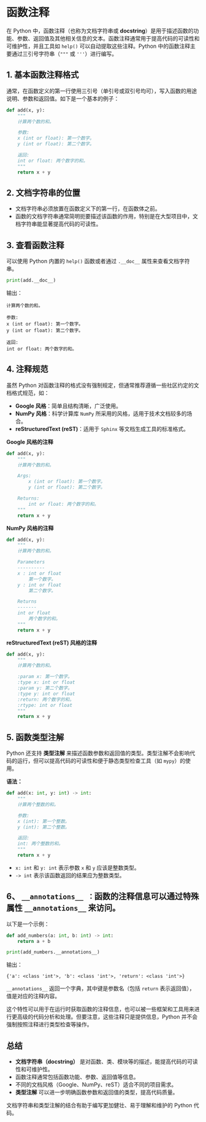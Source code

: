 # 函数注释

在 Python 中，函数注释（也称为文档字符串或 **docstring**）是用于描述函数的功能、参数、返回值及其他相关信息的文本。函数注释通常用于提高代码的可读性和可维护性，并且工具如 `help()` 可以自动提取这些注释。Python 中的函数注释主要通过三引号字符串（`"""` 或 `'''`）进行编写。

## 1. **基本函数注释格式**

通常，在函数定义的第一行使用三引号（单引号或双引号均可），写入函数的用途说明、参数和返回值。如下是一个基本的例子：

```python
def add(x, y):
    """
    计算两个数的和。

    参数:
    x (int or float): 第一个数字。
    y (int or float): 第二个数字。

    返回:
    int or float: 两个数字的和。
    """
    return x + y
```

## 2. **文档字符串的位置**

* 文档字符串必须放置在函数定义下的第一行，在函数体之前。
* 函数的文档字符串通常简明扼要描述该函数的作用，特别是在大型项目中，文档字符串能显著提高代码的可读性。

## 3. **查看函数注释**

可以使用 Python 内置的 `help()` 函数或者通过 `.__doc__` 属性来查看文档字符串。

```python
print(add.__doc__)
```

输出：

```
计算两个数的和。

参数:
x (int or float): 第一个数字。
y (int or float): 第二个数字。

返回:
int or float: 两个数字的和。
```

## 4. **注释规范**

虽然 Python 对函数注释的格式没有强制规定，但通常推荐遵循一些社区约定的文档格式规范，如：

* **Google 风格**：简单且结构清晰，广泛使用。
* **NumPy 风格**：科学计算库 `NumPy` 所采用的风格，适用于技术文档较多的场合。
* **reStructuredText (reST)**：适用于 `Sphinx` 等文档生成工具的标准格式。

**Google 风格的注释**

```python
def add(x, y):
    """
    计算两个数的和。

    Args:
        x (int or float): 第一个数字。
        y (int or float): 第二个数字。

    Returns:
        int or float: 两个数字的和。
    """
    return x + y
```

**NumPy 风格的注释**

```python
def add(x, y):
    """
    计算两个数的和。

    Parameters
    ----------
    x : int or float
        第一个数字。
    y : int or float
        第二个数字。

    Returns
    -------
    int or float
        两个数字的和。
    """
    return x + y
```

**reStructuredText (reST) 风格的注释**

```python
def add(x, y):
    """
    计算两个数的和。

    :param x: 第一个数字。
    :type x: int or float
    :param y: 第二个数字。
    :type y: int or float
    :return: 两个数字的和。
    :rtype: int or float
    """
    return x + y
```

## 5. **函数类型注解**

Python 还支持 **类型注解** 来描述函数参数和返回值的类型。类型注解不会影响代码的运行，但可以提高代码的可读性和便于静态类型检查工具（如 `mypy`）的使用。

**语法：**

```python
def add(x: int, y: int) -> int:
    """
    计算两个整数的和。

    参数:
    x (int): 第一个整数。
    y (int): 第二个整数。

    返回:
    int: 两个整数的和。
    """
    return x + y
```

* `x: int` 和 `y: int` 表示参数 `x` 和 `y` 应该是整数类型。
* `-> int` 表示该函数返回的结果应为整数类型。

## 6、 `__annotations__ ：`函数的注释信息可以通过特殊属性 `__annotations__` 来访问。

以下是一个示例：

```python
def add_numbers(a: int, b: int) -> int:
    return a + b

print(add_numbers.__annotations__)
```

输出：

```
{'a': <class 'int'>, 'b': <class 'int'>, 'return': <class 'int'>}
```

`__annotations__` 返回一个字典，其中键是参数名（包括 `return` 表示返回值），值是对应的注释内容。

这个特性可以用于在运行时获取函数的注释信息，也可以被一些框架和工具用来进行更高级的代码分析和处理。但要注意，这些注释只是提供信息，Python 并不会强制按照注释进行类型检查等操作。

## **总结**

* **文档字符串（docstring）** 是对函数、类、模块等的描述，能提高代码的可读性和可维护性。
* 函数注释通常包括函数功能、参数、返回值等信息。
* 不同的文档风格（Google、NumPy、reST）适合不同的项目需求。
* **类型注解** 可以进一步明确函数参数和返回值的类型，提高代码质量。

文档字符串和类型注解的结合有助于编写更加健壮、易于理解和维护的 Python 代码。
